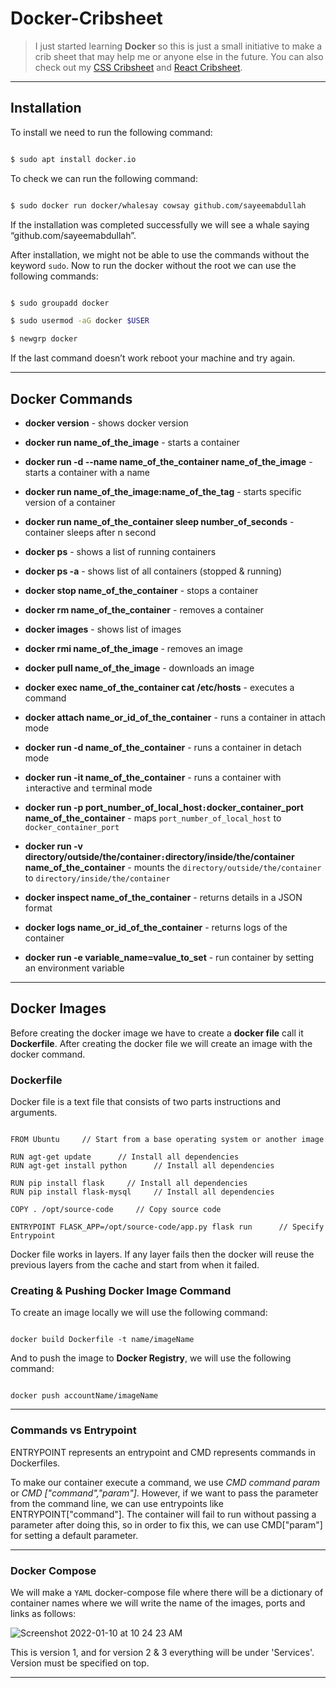 # Docker-Cribsheet

> I just started learning **Docker** so this is just a small initiative to make a crib sheet that may help me or anyone else in the future. You can also check out my [CSS Cribsheet](https://github.com/sayeemabdullah/CSS-Cribsheet) and [React Cribsheet](https://github.com/sayeemabdullah/React-Cribsheet).

___

## Installation

To install we need to run the following command:

``` bash

$ sudo apt install docker.io

```

To check we can run the following command:

``` bash

$ sudo docker run docker/whalesay cowsay github.com/sayeemabdullah

```

If the installation was completed successfully we will see a whale saying “github.com/sayeemabdullah”.

After installation, we might not be able to use the commands without the keyword `sudo`. Now to run the docker without the root we can use the following commands:

``` bash

$ sudo groupadd docker

$ sudo usermod -aG docker $USER

$ newgrp docker

```
If the last command doesn’t work reboot your machine and try again. 

___

## Docker Commands

* **docker version** - shows docker version

* **docker run name_of_the_image** - starts a container

* **docker run -d --name name_of_the_container name_of_the_image** - starts a container with a name

* **docker run name_of_the_image:name_of_the_tag** - starts specific version of a container

* **docker run name_of_the_container sleep number_of_seconds** - container sleeps after n second

* **docker ps** - shows a list of running containers

* **docker ps -a** - shows list of all containers (stopped & running)

* **docker stop name_of_the_container** - stops a container

* **docker rm name_of_the_container** - removes a container

* **docker images** - shows list of images

* **docker rmi name_of_the_image** - removes an image

* **docker pull name_of_the_image** - downloads an image

* **docker exec name_of_the_container cat /etc/hosts** - executes a command

* **docker attach name_or_id_of_the_container** - runs a container in attach mode

* **docker run -d name_of_the_container** - runs a container in detach mode

* **docker run -it name_of_the_container** - runs a container with `i`nteractive and `t`erminal mode

* **docker run -p port_number_of_local_host`:`docker_container_port name_of_the_container** - maps `port_number_of_local_host` to `docker_container_port`

* **docker run -v directory/outside/the/container`:`directory/inside/the/container name_of_the_container** - mounts the `directory/outside/the/container` to `directory/inside/the/container`

* **docker inspect name_of_the_container** - returns details in a JSON format

* **docker logs name_or_id_of_the_container** - returns logs of the container

* **docker run -e variable_name=value_to_set** - run container by setting an environment variable
___

## Docker Images

Before creating the docker image we have to create a **docker file** call it **Dockerfile**. After creating the docker file we will create an image with the docker command. 

### Dockerfile

Docker file is a text file that consists of two parts instructions and arguments.

``` text

FROM Ubuntu     // Start from a base operating system or another image 

RUN agt-get update      // Install all dependencies 
RUN agt-get install python      // Install all dependencies 

RUN pip install flask     // Install all dependencies 
RUN pip install flask-mysql     // Install all dependencies 

COPY . /opt/source-code     // Copy source code

ENTRYPOINT FLASK_APP=/opt/source-code/app.py flask run      // Specify Entrypoint

```

Docker file works in layers. If any layer fails then the docker will reuse the previous layers from the cache and start from when it failed. 

### Creating & Pushing Docker Image Command

To create an image locally we will use the following command:

``` shell

docker build Dockerfile -t name/imageName

```

And to push the image to **Docker Registry**, we will use the following command:

``` shell

docker push accountName/imageName

```   

___

### Commands vs Entrypoint

ENTRYPOINT represents an entrypoint and CMD represents commands in Dockerfiles. 

To make our container execute a command, we use *CMD command param* or *CMD ["command","param"]*. However, if we want to pass the parameter from the command line, we can use entrypoints like ENTRYPOINT["command"]. The container will fail to run without passing a parameter after doing this, so in order to fix this, we can use CMD["param"] for setting a default parameter.

___

### Docker Compose

We will make a `YAML` docker-compose file where there will be a dictionary of container names where we will write the name of the images, ports and links as follows:

![Screenshot 2022-01-10 at 10 24 23 AM](https://user-images.githubusercontent.com/31423599/148718298-842494ed-76ab-45c5-9598-af817ac2584a.png)

This is version 1, and for version 2 & 3 everything will be under 'Services'. Version must be specified on top.





___
